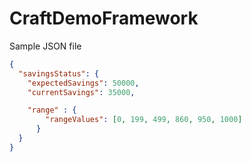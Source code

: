 # CraftDemoFramework

Sample JSON file 

```json
{
  "savingsStatus": {
	"expectedSavings": 50000,
	"currentSavings": 35000,

	"range" : {
		"rangeValues": [0, 199, 499, 860, 950, 1000]
	  }
  }
}
```

